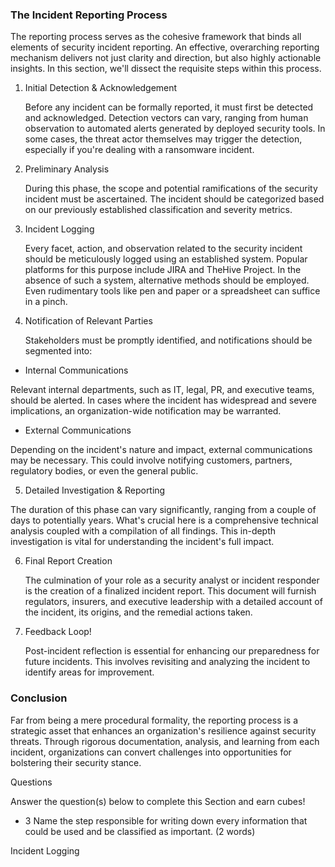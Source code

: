 <h3>The Incident Reporting Process</h3>

The reporting process serves as the cohesive framework that binds all elements of security incident reporting. An effective, overarching reporting mechanism delivers not just clarity and direction, but also highly actionable insights. In this section, we'll dissect the requisite steps within this process.

1. Initial Detection & Acknowledgement

   Before any incident can be formally reported, it must first be detected and acknowledged. Detection vectors can vary, ranging from human observation to automated alerts generated by deployed security tools. In some cases, the threat actor themselves may trigger the detection, especially if you're dealing with a ransomware incident.

2. Preliminary Analysis

   During this phase, the scope and potential ramifications of the security incident must be ascertained. The incident should be categorized based on our previously established classification and severity metrics.

3. Incident Logging

   Every facet, action, and observation related to the security incident should be meticulously logged using an established system. Popular platforms for this purpose include JIRA and TheHive Project. In the absence of such a system, alternative methods should be employed. Even rudimentary tools like pen and paper or a spreadsheet can suffice in a pinch.

4. Notification of Relevant Parties

   Stakeholders must be promptly identified, and notifications should be segmented into:

- Internal Communications

Relevant internal departments, such as IT, legal, PR, and executive teams, should be alerted. In cases where the incident has widespread and severe implications, an organization-wide notification may be warranted.

- External Communications

Depending on the incident's nature and impact, external communications may be necessary. This could involve notifying customers, partners, regulatory bodies, or even the general public.

5.  Detailed Investigation & Reporting

The duration of this phase can vary significantly, ranging from a couple of days to potentially years. What's crucial here is a comprehensive technical analysis coupled with a compilation of all findings. This in-depth investigation is vital for understanding the incident's full impact.

6. Final Report Creation

   The culmination of your role as a security analyst or incident responder is the creation of a finalized incident report. This document will furnish regulators, insurers, and executive leadership with a detailed account of the incident, its origins, and the remedial actions taken.

7. Feedback Loop!

   Post-incident reflection is essential for enhancing our preparedness for future incidents. This involves revisiting and analyzing the incident to identify areas for improvement.

<h3> Conclusion </h3>

Far from being a mere procedural formality, the reporting process is a strategic asset that enhances an organization's resilience against security threats. Through rigorous documentation, analysis, and learning from each incident, organizations can convert challenges into opportunities for bolstering their security stance.

Questions

Answer the question(s) below to complete this Section and earn cubes!

- 3 Name the step responsible for writing down every information that could be used and be classified as important. (2 words)

Incident Logging
